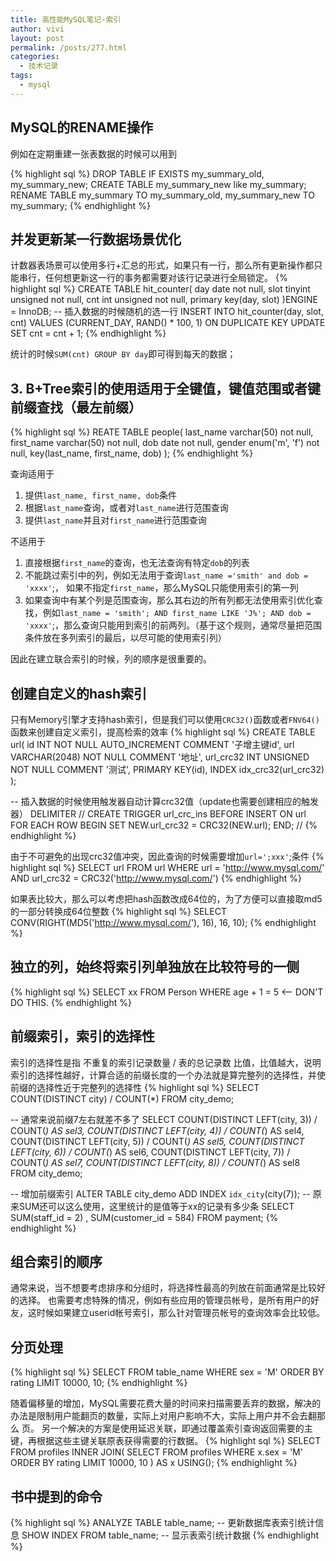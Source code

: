 ```yaml
---
title: 高性能MySQL笔记-索引
author: vivi
layout: post
permalink: /posts/277.html
categories:
  - 技术记录
tags:
  - mysql
---
```

## MySQL的RENAME操作
例如在定期重建一张表数据的时候可以用到

{% highlight sql %}
DROP TABLE IF EXISTS my_summary_old, my_summary_new;
CREATE TABLE my_summary_new like my_summary;
RENAME TABLE my_summary TO my_summary_old, my_summary_new TO my_summary;
{% endhighlight %}

## 并发更新某一行数据场景优化
计数器表场景可以使用多行+汇总的形式，如果只有一行，那么所有更新操作都只能串行，任何想更新这一行的事务都需要对该行记录进行全局锁定。
{% highlight sql %}
CREATE TABLE hit_counter(
	day date not null,
	slot tinyint unsigned not null,
	cnt int unsigned not null,
	primary key(day, slot)
)ENGINE = InnoDB;
-- 插入数据的时候随机的选一行
INSERT INTO hit_counter(day, slot, cnt) VALUES (CURRENT_DAY, RAND() * 100, 1) 
    ON DUPLICATE KEY UPDATE SET cnt = cnt + 1;
{% endhighlight %}

统计的时候`SUM(cnt) GROUP BY day`即可得到每天的数据；

## 3. B+Tree索引的使用适用于全键值，键值范围或者键前缀查找（最左前缀）
{% highlight sql %}
REATE TABLE people(
    last_name varchar(50) not null,
    first_name varchar(50) not null,
    dob date not null,
    gender enum('m', 'f') not null,
    key(last_name, first_name, dob)
);
{% endhighlight %}

查询适用于
 
1. 提供`last_name, first_name, dob`条件 
2. 根据`last_name`查询，或者对`last_name`进行范围查询
3. 提供`last_name`并且对`first_name`进行范围查询

不适用于

1. 直接根据`first_name`的查询，也无法查询有特定`dob`的列表
2. 不能跳过索引中的列，例如无法用于查询`last_name ='smith' and dob = 'xxxx'`;， 如果不指定`first_name`，那么MySQL只能使用索引的第一列
3. 如果查询中有某个列是范围查询，那么其右边的所有列都无法使用索引优化查找，例如`last_name = 'smith'; AND first_name LIKE 'J%'; AND dob = 'xxxx'`;，那么查询只能用到索引的前两列。（基于这个规则，通常尽量把范围条件放在多列索引的最后，以尽可能的使用索引列）

因此在建立联合索引的时候，列的顺序是很重要的。

## 创建自定义的hash索引
只有Memory引擎才支持hash索引，但是我们可以使用`CRC32()`函数或者`FNV64()`函数来创建自定义索引，提高检索的效率
{% highlight sql %}
CREATE TABLE url(
    id INT NOT NULL AUTO_INCREMENT COMMENT '子增主键id',
    url VARCHAR(2048) NOT NULL COMMENT '地址',
    url_crc32 INT UNSIGNED NOT NULL COMMENT '测试',
    PRIMARY KEY(id),
    INDEX idx_crc32(url_crc32)
);

-- 插入数据的时候使用触发器自动计算crc32值（update也需要创建相应的触发器）
DELIMITER //
CREATE TRIGGER url_crc_ins BEFORE INSERT ON url FOR EACH ROW BEGIN
SET NEW.url_crc32 = CRC32(NEW.url);
END;
//
{% endhighlight %}

由于不可避免的出现crc32值冲突，因此查询的时候需要增加`url=';xxx'`;条件
{% highlight sql %}
SELECT url FROM url WHERE url = 'http://www.mysql.com/' AND url_crc32 = CRC32('http://www.mysql.com/')
{% endhighlight %}

如果表比较大，那么可以考虑把hash函数改成64位的，为了方便可以直接取md5的一部分转换成64位整数
{% highlight sql %}
SELECT CONV(RIGHT(MD5('http://www.mysql.com/'), 16), 16, 10);
{% endhighlight %}

## 独立的列，始终将索引列单独放在比较符号的一侧
{% highlight sql %}
SELECT xx FROM Person WHERE age + 1 = 5 <-- DON'T DO THIS.
{% endhighlight %}

## 前缀索引，索引的选择性
索引的选择性是指 不重复的索引记录数量 / 表的总记录数 比值，比值越大，说明索引的选择性越好，计算合适的前缀长度的一个办法就是算完整列的选择性，并使前缀的选择性近于完整列的选择性
{% highlight sql %}
SELECT COUNT(DISTINCT city) / COUNT(*) FROM city_demo;

-- 通常来说前缀7左右就差不多了
SELECT COUNT(DISTINCT LEFT(city, 3)) / COUNT(*) AS sel3, 
        COUNT(DISTINCT LEFT(city, 4)) / COUNT(*) AS sel4, 
        COUNT(DISTINCT LEFT(city, 5)) / COUNT(*) AS sel5, 
        COUNT(DISTINCT LEFT(city, 6)) / COUNT(*) AS sel6, 
        COUNT(DISTINCT LEFT(city, 7)) / COUNT(*) AS sel7, 
        COUNT(DISTINCT LEFT(city, 8)) / COUNT(*) AS sel8
FROM city_demo;

-- 增加前缀索引
ALTER TABLE city_demo ADD INDEX `idx_city`(city(7));
-- 原来SUM还可以这么使用，这里统计的是值等于xx的记录有多少条
SELECT SUM(staff_id = 2) , SUM(customer_id = 584) FROM payment; 
{% endhighlight %}

## 组合索引的顺序
通常来说，当不想要考虑排序和分组时，将选择性最高的列放在前面通常是比较好的选择。
也需要考虑特殊的情况，例如有些应用的管理员帐号，是所有用户的好友，这时候如果建立userid帐号索引，那么针对管理员帐号的查询效率会比较低。

## 分页处理
{% highlight sql %}
SELECT <cols> FROM table_name WHERE sex = 'M' ORDER BY rating LIMIT 10000, 10;
{% endhighlight %}

随着偏移量的增加，MySQL需要花费大量的时间来扫描需要丢弃的数据，解决的办法是限制用户能翻页的数量，实际上对用户影响不大，实际上用户并不会去翻那么 页。
另一个解决的方案是使用延迟关联，即通过覆盖索引查询返回需要的主键，再根据这些主键关联原表获得需要的行数据。
{% highlight sql %}
SELECT <cols> FROM profiles INNER JOIN(
        SELECT <primary key cols> FROM profiles
                WHERE x.sex = 'M' ORDER BY rating LIMIT 10000, 10
) AS x USING(<primary key cols>);
{% endhighlight %}

## 书中提到的命令
{% highlight sql %}
ANALYZE TABLE table_name;   -- 更新数据库表索引统计信息
SHOW INDEX FROM table_name; -- 显示表索引统计数据
{% endhighlight %}

